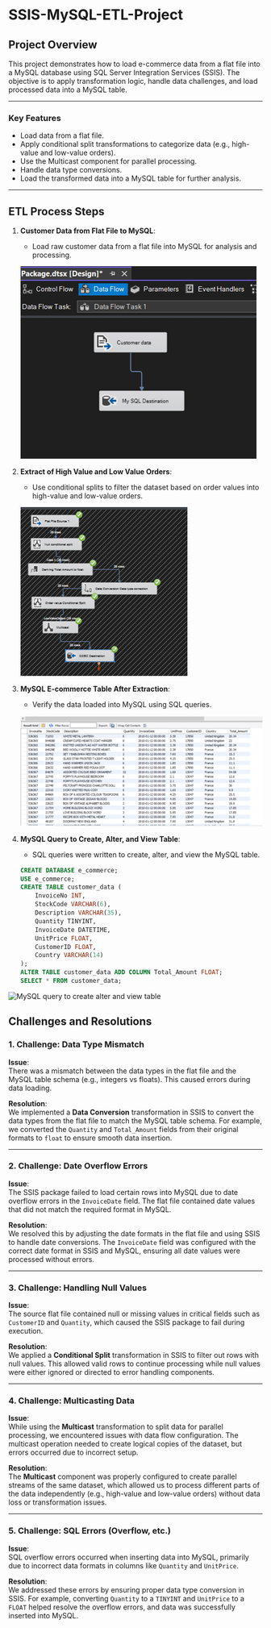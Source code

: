 # SSIS-MySQL-ETL-Project

## Project Overview

This project demonstrates how to load e-commerce data from a flat file into a MySQL database using SQL Server Integration Services (SSIS). The objective is to apply transformation logic, handle data challenges, and load processed data into a MySQL table. 

---

### Key Features

- Load data from a flat file.
- Apply conditional split transformations to categorize data (e.g., high-value and low-value orders).
- Use the Multicast component for parallel processing.
- Handle data type conversions.
- Load the transformed data into a MySQL table for further analysis.

---

## ETL Process Steps

1. **Customer Data from Flat File to MySQL**:
   - Load raw customer data from a flat file into MySQL for analysis and processing.
   
   ![Customer Data from Flat File to MySQL](https://github.com/gursimran8/SSIS-MySQL-ETL-Project/blob/main/Images/Customer%20Data%20from%20Flat%20file%20to%20MySQL.png)

2. **Extract of High Value and Low Value Orders**:
   - Use conditional splits to filter the dataset based on order values into high-value and low-value orders.
   
   ![Extract of High Value Orders](https://github.com/gursimran8/SSIS-MySQL-ETL-Project/blob/main/Images/Extract%20of%20high%20value%20orders.png)

3. **MySQL E-commerce Table After Extraction**:
   - Verify the data loaded into MySQL using SQL queries.
   
   ![MySQL E-commerce Table After Extraction](https://github.com/gursimran8/SSIS-MySQL-ETL-Project/blob/main/Images/MySQL%20E_commerce%20table%20after%20extraction.png)

4. **MySQL Query to Create, Alter, and View Table**:
   - SQL queries were written to create, alter, and view the MySQL table. 

   ```sql
   CREATE DATABASE e_commerce;
   USE e_commerce;
   CREATE TABLE customer_data (
       InvoiceNo INT,
       StockCode VARCHAR(6),
       Description VARCHAR(35),
       Quantity TINYINT,
       InvoiceDate DATETIME,
       UnitPrice FLOAT,
       CustomerID FLOAT,
       Country VARCHAR(14)
   );
   ALTER TABLE customer_data ADD COLUMN Total_Amount FLOAT;
   SELECT * FROM customer_data;


![MySQL query to create alter and view table](https://github.com/gursimran8/SSIS-MySQL-ETL-Project/blob/main/MySQL%20query%20to%20create%20alter%20and%20view%20table%2C.png)



## Challenges and Resolutions

### 1. Challenge: Data Type Mismatch
**Issue**:  
There was a mismatch between the data types in the flat file and the MySQL table schema (e.g., integers vs floats). This caused errors during data loading.

**Resolution**:  
We implemented a **Data Conversion** transformation in SSIS to convert the data types from the flat file to match the MySQL table schema. For example, we converted the `Quantity` and `Total_Amount` fields from their original formats to `float` to ensure smooth data insertion.

---

### 2. Challenge: Date Overflow Errors
**Issue**:  
The SSIS package failed to load certain rows into MySQL due to date overflow errors in the `InvoiceDate` field. The flat file contained date values that did not match the required format in MySQL.

**Resolution**:  
We resolved this by adjusting the date formats in the flat file and using SSIS to handle date conversions. The `InvoiceDate` field was configured with the correct date format in SSIS and MySQL, ensuring all date values were processed without errors.

---

### 3. Challenge: Handling Null Values
**Issue**:  
The source flat file contained null or missing values in critical fields such as `CustomerID` and `Quantity`, which caused the SSIS package to fail during execution.

**Resolution**:  
We applied a **Conditional Split** transformation in SSIS to filter out rows with null values. This allowed valid rows to continue processing while null values were either ignored or directed to error handling components.

---

### 4. Challenge: Multicasting Data
**Issue**:  
While using the **Multicast** transformation to split data for parallel processing, we encountered issues with data flow configuration. The multicast operation needed to create logical copies of the dataset, but errors occurred due to incorrect setup.

**Resolution**:  
The **Multicast** component was properly configured to create parallel streams of the same dataset, which allowed us to process different parts of the data independently (e.g., high-value and low-value orders) without data loss or transformation issues.

---

### 5. Challenge: SQL Errors (Overflow, etc.)
**Issue**:  
SQL overflow errors occurred when inserting data into MySQL, primarily due to incorrect data formats in columns like `Quantity` and `UnitPrice`.

**Resolution**:  
We addressed these errors by ensuring proper data type conversion in SSIS. For example, converting `Quantity` to a `TINYINT` and `UnitPrice` to a `FLOAT` helped resolve the overflow errors, and data was successfully inserted into MySQL.


